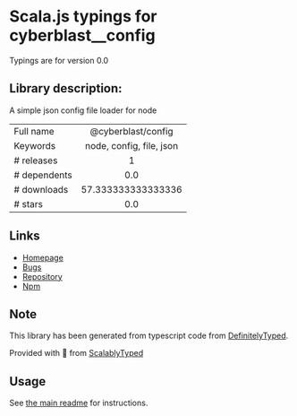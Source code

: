 
# Scala.js typings for cyberblast__config

Typings are for version 0.0

## Library description:
A simple json config file loader for node

|                    |                 |
| ------------------ | :-------------: |
| Full name          | @cyberblast/config |
| Keywords           | node, config, file, json |
| # releases         | 1 |
| # dependents       | 0.0 |
| # downloads        | 57.333333333333336 |
| # stars            | 0.0 |

## Links
- [Homepage](https://github.com/cyberblast/config#readme)
- [Bugs](https://github.com/cyberblast/config/issues)
- [Repository](https://github.com/cyberblast/config)
- [Npm](https://www.npmjs.com/package/%40cyberblast%2Fconfig)
    


## Note
This library has been generated from typescript code from [DefinitelyTyped](https://definitelytyped.org).

Provided with :purple_heart: from [ScalablyTyped](https://github.com/oyvindberg/ScalablyTyped)

## Usage
See [the main readme](../../readme.md) for instructions.


